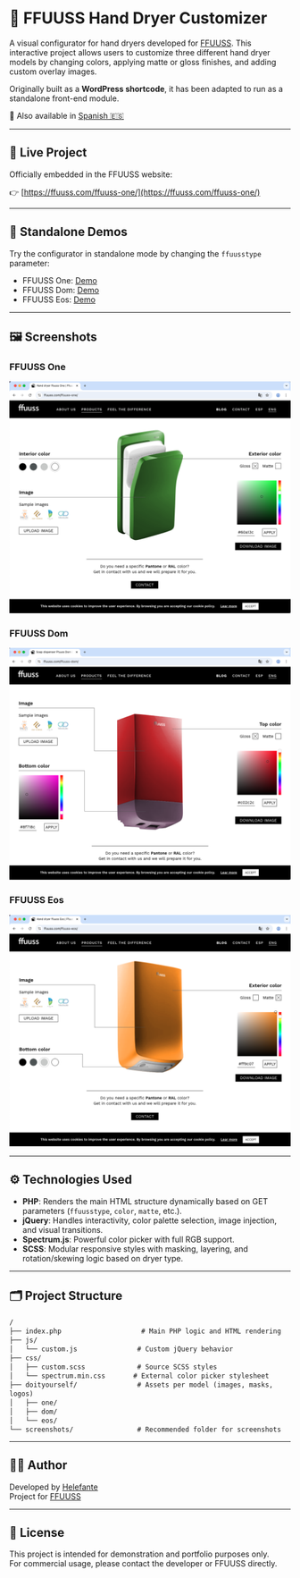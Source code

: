 # 💨 FFUUSS Hand Dryer Customizer

A visual configurator for hand dryers developed for [FFUUSS](https://ffuuss.com). This interactive project allows users to customize three different hand dryer models by changing colors, applying matte or gloss finishes, and adding custom overlay images.

Originally built as a **WordPress shortcode**, it has been adapted to run as a standalone front-end module.

🔁 Also available in [Spanish 🇪🇸](README.es.md)

---

## 🔗 Live Project

Officially embedded in the FFUUSS website:

👉 [https://ffuuss.com/ffuuss-one/](https://ffuuss.com/ffuuss-one/)

---

## 🧪 Standalone Demos

Try the configurator in standalone mode by changing the `ffuusstype` parameter:

- FFUUSS One: [Demo](https://zeliuk.xyz/doityourself-handdryer-customizer/?ffuusstype=one)  
- FFUUSS Dom: [Demo](https://zeliuk.xyz/doityourself-handdryer-customizer/?ffuusstype=dom)  
- FFUUSS Eos: [Demo](https://zeliuk.xyz/doityourself-handdryer-customizer/?ffuusstype=eos)

---

## 🖼️ Screenshots

### FFUUSS One
![FFUUSS One](screenshots/ffuuss-one.png)

### FFUUSS Dom
![FFUUSS Dom](screenshots/ffuuss-dom.png)

### FFUUSS Eos
![FFUUSS Eos](screenshots/ffuuss-eos.png)

---

## ⚙️ Technologies Used

- **PHP**: Renders the main HTML structure dynamically based on GET parameters (`ffuusstype`, `color`, `matte`, etc.).
- **jQuery**: Handles interactivity, color palette selection, image injection, and visual transitions.
- **Spectrum.js**: Powerful color picker with full RGB support.
- **SCSS**: Modular responsive styles with masking, layering, and rotation/skewing logic based on dryer type.

---

## 🗂️ Project Structure

```plaintext
/
├── index.php                    # Main PHP logic and HTML rendering
├── js/
│   └── custom.js               # Custom jQuery behavior
├── css/
│   ├── custom.scss             # Source SCSS styles
│   └── spectrum.min.css       # External color picker stylesheet
├── doityourself/               # Assets per model (images, masks, logos)
│   ├── one/
│   ├── dom/
│   └── eos/
└── screenshots/                # Recommended folder for screenshots
```

---

## 👨‍💻 Author

Developed by [Helefante](https://helefante.com)  
Project for [FFUUSS](https://ffuuss.com)

---

## 📄 License

This project is intended for demonstration and portfolio purposes only.  
For commercial usage, please contact the developer or FFUUSS directly.

